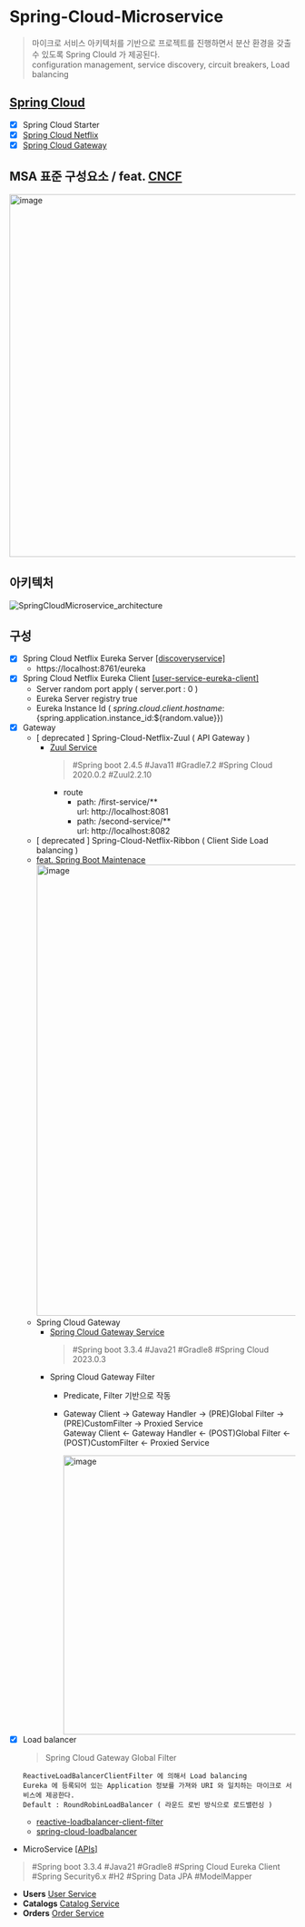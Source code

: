 # Spring-Cloud-Microservice
> 마이크로 서비스 아키텍처를 기반으로 프로젝트를 진행하면서 분산 환경을 갖출 수 있도록 Spring Clould 가 제공된다.
<br> configuration management, service discovery, circuit breakers, Load balancing

## [Spring Cloud](https://spring.io/projects/spring-cloud)
- [x] Spring Cloud Starter
- [x] [Spring Cloud Netflix](https://docs.spring.io/spring-cloud-netflix/reference/index.html)
- [x] [Spring Cloud Gateway](https://docs.spring.io/spring-cloud-gateway/reference/spring-cloud-gateway/how-it-works.html)

## MSA 표준 구성요소 / feat. [CNCF](https://landscape.cncf.io/)
<img width="639" alt="image" src="https://github.com/user-attachments/assets/3fb62d40-30eb-4078-acdb-4818fe6283a1">

## 아키텍처
![SpringCloudMicroservice_architecture](https://github.com/user-attachments/assets/027944d8-2d5b-4168-a90f-f6aaf0ad88ef)

## 구성
- [x] Spring Cloud Netflix Eureka Server [[discoveryservice]](https://github.com/IMWoo94/Spring-Cloud-Microservice/tree/main/discoveryservice)
  - https://localhost:8761/eureka
- [x] Spring Cloud Netflix Eureka Client [[user-service-eureka-client]](https://github.com/IMWoo94/Spring-Cloud-Microservice/tree/main/user-service-eureka-client)
  - Server random port apply ( server.port : 0 )
  - Eureka Server registry true
  - Eureka Instance Id ( ${spring.cloud.client.hostname}:${spring.application.instance_id:${random.value}})
- [x] Gateway
  - [ deprecated ] Spring-Cloud-Netflix-Zuul ( API Gateway )
    - [Zuul Service](https://github.com/IMWoo94/Spring-Cloud-Microservice/tree/main/zuul-service)
      > #Spring boot 2.4.5 #Java11 #Gradle7.2 #Spring Cloud 2020.0.2 #Zuul2.2.10
      - route
        - path: /first-service/** <br> url: http://localhost:8081
        - path: /second-service/** <br> url: http://localhost:8082
  - [ deprecated ] Spring-Cloud-Netflix-Ribbon ( Client Side Load balancing )
  - [feat. Spring Boot Maintenace](https://spring.io/blog/2018/12/12/spring-cloud-greenwich-rc1-available-now)
    <img width="795" alt="image" src="https://github.com/user-attachments/assets/68aa7cb8-b888-4f0b-95cd-9ca8eb6ffb1b">
  - Spring Cloud Gateway
    - [Spring Cloud Gateway Service](https://github.com/IMWoo94/Spring-Cloud-Microservice/tree/main/apigateway-service)
      > #Spring boot 3.3.4 #Java21 #Gradle8 #Spring Cloud 2023.0.3
    - Spring Cloud Gateway Filter
      - Predicate, Filter 기반으로 작동
      - Gateway Client -> Gateway Handler -> (PRE)Global Filter -> (PRE)CustomFilter -> Proxied Service <br> Gateway Client <- Gateway Handler <- (POST)Global Filter <- (POST)CustomFilter <- Proxied Service
        
        <img width="492" alt="image" src="https://github.com/user-attachments/assets/090583b3-8e02-475c-bacd-f9ad45b261e3">
- [x] Load balancer
  > Spring Cloud Gateway Global Filter
  ```
  ReactiveLoadBalancerClientFilter 에 의해서 Load balancing
  Eureka 에 등록되어 있는 Application 정보를 가져와 URI 와 일치하는 마이크로 서비스에 제공한다.
  Default : RoundRobinLoadBalancer ( 라운드 로빈 방식으로 로드밸런싱 )
  ```
    - [reactive-loadbalancer-client-filter](https://docs.spring.io/spring-cloud-gateway/reference/spring-cloud-gateway/global-filters.html#reactive-loadbalancer-client-filter)
    - [spring-cloud-loadbalancer](https://docs.spring.io/spring-cloud-commons/docs/current/reference/html/#spring-cloud-loadbalancer)
- MicroService [[APIs]](https://github.com/IMWoo94/Spring-Cloud-Microservice/wiki#users-apis)
> #Spring boot 3.3.4 #Java21 #Gradle8 #Spring Cloud Eureka Client #Spring Security6.x #H2 #Spring Data JPA #ModelMapper
  - **Users** [User Service](https://github.com/IMWoo94/Spring-Cloud-Microservice/tree/main/user-service-eureka-client)
  - **Catalogs** [Catalog Service](https://github.com/IMWoo94/Spring-Cloud-Microservice/tree/main/catalog-service-eureka-client)
  - **Orders** [Order Service](https://github.com/IMWoo94/Spring-Cloud-Microservice/tree/main/order-service-eureka-client)
